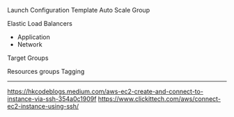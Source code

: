 Launch Configuration Template
Auto Scale Group

Elastic Load Balancers
* Application
* Network

Target Groups

Resources groups
Tagging

----
https://hkcodeblogs.medium.com/aws-ec2-create-and-connect-to-instance-via-ssh-354a0c1909f
https://www.clickittech.com/aws/connect-ec2-instance-using-ssh/
